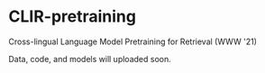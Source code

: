 # CLIR-pretraining
Cross-lingual Language Model Pretraining for Retrieval (WWW '21)

Data, code, and models will uploaded soon.

